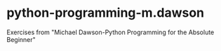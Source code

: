# python-programming-m.dawson
Exercises from "Michael Dawson-Python Programming for the Absolute Beginner"
